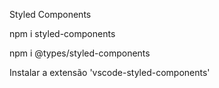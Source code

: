 Styled Components

npm i styled-components

npm i @types/styled-components

Instalar a extensão 'vscode-styled-components'
